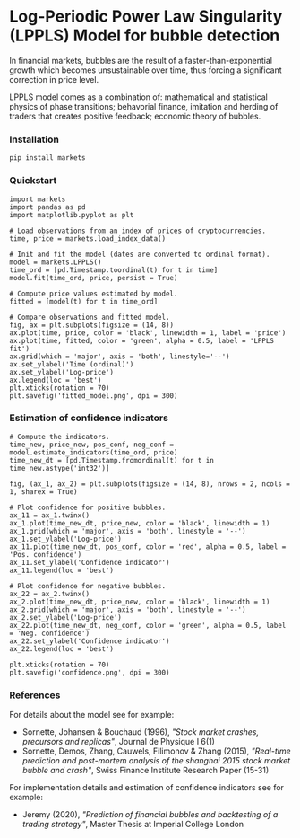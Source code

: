 # Log-Periodic Power Law Singularity (LPPLS) Model for bubble detection

In financial markets, bubbles are the result of a faster-than-exponential growth
which becomes unsustainable over time, thus forcing a significant correction in
price level.

LPPLS model comes as a combination of: mathematical and statistical physics of
phase transitions; behavorial finance, imitation and herding of traders that
creates positive feedback; economic theory of bubbles.

### Installation

```
pip install markets
```

### Quickstart

```
import markets
import pandas as pd
import matplotlib.pyplot as plt

# Load observations from an index of prices of cryptocurrencies.
time, price = markets.load_index_data()

# Init and fit the model (dates are converted to ordinal format).
model = markets.LPPLS()
time_ord = [pd.Timestamp.toordinal(t) for t in time]
model.fit(time_ord, price, persist = True)

# Compute price values estimated by model.
fitted = [model(t) for t in time_ord]

# Compare observations and fitted model.
fig, ax = plt.subplots(figsize = (14, 8))
ax.plot(time, price, color = 'black', linewidth = 1, label = 'price')
ax.plot(time, fitted, color = 'green', alpha = 0.5, label = 'LPPLS fit')
ax.grid(which = 'major', axis = 'both', linestyle='--')
ax.set_ylabel('Time (ordinal)')
ax.set_ylabel('Log-price')
ax.legend(loc = 'best')
plt.xticks(rotation = 70)
plt.savefig('fitted_model.png', dpi = 300)

```

### Estimation of confidence indicators

```
# Compute the indicators.
time_new, price_new, pos_conf, neg_conf = model.estimate_indicators(time_ord, price)
time_new_dt = [pd.Timestamp.fromordinal(t) for t in time_new.astype('int32')]

fig, (ax_1, ax_2) = plt.subplots(figsize = (14, 8), nrows = 2, ncols = 1, sharex = True)

# Plot confidence for positive bubbles.
ax_11 = ax_1.twinx()
ax_1.plot(time_new_dt, price_new, color = 'black', linewidth = 1)
ax_1.grid(which = 'major', axis = 'both', linestyle = '--')
ax_1.set_ylabel('Log-price')
ax_11.plot(time_new_dt, pos_conf, color = 'red', alpha = 0.5, label = 'Pos. confidence')
ax_11.set_ylabel('Confidence indicator')
ax_11.legend(loc = 'best')

# Plot confidence for negative bubbles.
ax_22 = ax_2.twinx()
ax_2.plot(time_new_dt, price_new, color = 'black', linewidth = 1)
ax_2.grid(which = 'major', axis = 'both', linestyle = '--')
ax_2.set_ylabel('Log-price')
ax_22.plot(time_new_dt, neg_conf, color = 'green', alpha = 0.5, label = 'Neg. confidence')
ax_22.set_ylabel('Confidence indicator')
ax_22.legend(loc = 'best')

plt.xticks(rotation = 70)
plt.savefig('confidence.png', dpi = 300)

```

### References

For details about the model see for example:
  - Sornette, Johansen & Bouchaud (1996), *"Stock market crashes, precursors
    and replicas"*, Journal de Physique I 6(1)
  - Sornette, Demos, Zhang, Cauwels, Filimonov & Zhang (2015), *"Real-time
  prediction and post-mortem analysis of the shanghai 2015 stock market
  bubble and crash"*, Swiss Finance Institute Research Paper (15-31)

For implementation details and estimation of confidence indicators see for example:
  - Jeremy (2020), *"Prediction of financial bubbles and backtesting of a
    trading strategy"*, Master Thesis at Imperial College London
